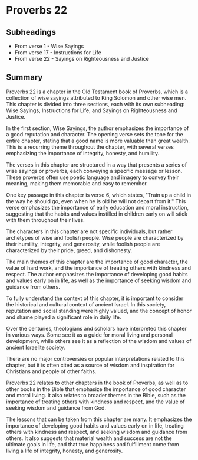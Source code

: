 # Proverbs 22

## Subheadings

* From verse 1 - Wise Sayings
* From verse 17 - Instructions for Life
* From verse 22 - Sayings on Righteousness and Justice

## Summary

Proverbs 22 is a chapter in the Old Testament book of Proverbs, which is a collection of wise sayings attributed to King Solomon and other wise men. This chapter is divided into three sections, each with its own subheading: Wise Sayings, Instructions for Life, and Sayings on Righteousness and Justice.

In the first section, Wise Sayings, the author emphasizes the importance of a good reputation and character. The opening verse sets the tone for the entire chapter, stating that a good name is more valuable than great wealth. This is a recurring theme throughout the chapter, with several verses emphasizing the importance of integrity, honesty, and humility.

The verses in this chapter are structured in a way that presents a series of wise sayings or proverbs, each conveying a specific message or lesson. These proverbs often use poetic language and imagery to convey their meaning, making them memorable and easy to remember.

One key passage in this chapter is verse 6, which states, "Train up a child in the way he should go, even when he is old he will not depart from it." This verse emphasizes the importance of early education and moral instruction, suggesting that the habits and values instilled in children early on will stick with them throughout their lives.

The characters in this chapter are not specific individuals, but rather archetypes of wise and foolish people. Wise people are characterized by their humility, integrity, and generosity, while foolish people are characterized by their pride, greed, and dishonesty.

The main themes of this chapter are the importance of good character, the value of hard work, and the importance of treating others with kindness and respect. The author emphasizes the importance of developing good habits and values early on in life, as well as the importance of seeking wisdom and guidance from others.

To fully understand the context of this chapter, it is important to consider the historical and cultural context of ancient Israel. In this society, reputation and social standing were highly valued, and the concept of honor and shame played a significant role in daily life.

Over the centuries, theologians and scholars have interpreted this chapter in various ways. Some see it as a guide for moral living and personal development, while others see it as a reflection of the wisdom and values of ancient Israelite society.

There are no major controversies or popular interpretations related to this chapter, but it is often cited as a source of wisdom and inspiration for Christians and people of other faiths.

Proverbs 22 relates to other chapters in the book of Proverbs, as well as to other books in the Bible that emphasize the importance of good character and moral living. It also relates to broader themes in the Bible, such as the importance of treating others with kindness and respect, and the value of seeking wisdom and guidance from God.

The lessons that can be taken from this chapter are many. It emphasizes the importance of developing good habits and values early on in life, treating others with kindness and respect, and seeking wisdom and guidance from others. It also suggests that material wealth and success are not the ultimate goals in life, and that true happiness and fulfillment come from living a life of integrity, honesty, and generosity.